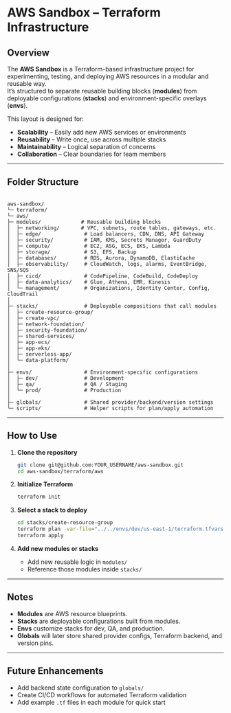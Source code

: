 # AWS Sandbox – Terraform Infrastructure

## Overview
The **AWS Sandbox** is a Terraform-based infrastructure project for experimenting, testing, and deploying AWS resources in a modular and reusable way.  
It’s structured to separate reusable building blocks (**modules**) from deployable configurations (**stacks**) and environment-specific overlays (**envs**).

This layout is designed for:
- **Scalability** – Easily add new AWS services or environments
- **Reusability** – Write once, use across multiple stacks
- **Maintainability** – Logical separation of concerns
- **Collaboration** – Clear boundaries for team members

---

## Folder Structure

```

aws-sandbox/
└─ terraform/
└─ aws/
├─ modules/             # Reusable building blocks
│  ├─ networking/       # VPC, subnets, route tables, gateways, etc.
│  ├─ edge/              # Load balancers, CDN, DNS, API Gateway
│  ├─ security/          # IAM, KMS, Secrets Manager, GuardDuty
│  ├─ compute/           # EC2, ASG, ECS, EKS, Lambda
│  ├─ storage/           # S3, EFS, Backup
│  ├─ databases/         # RDS, Aurora, DynamoDB, ElastiCache
│  ├─ observability/     # CloudWatch, logs, alarms, EventBridge, SNS/SQS
│  ├─ cicd/              # CodePipeline, CodeBuild, CodeDeploy
│  ├─ data-analytics/    # Glue, Athena, EMR, Kinesis
│  └─ management/        # Organizations, Identity Center, Config, CloudTrail
│
├─ stacks/               # Deployable compositions that call modules
│  ├─ create-resource-group/
│  ├─ create-vpc/
│  ├─ network-foundation/
│  ├─ security-foundation/
│  ├─ shared-services/
│  ├─ app-ecs/
│  ├─ app-eks/
│  ├─ serverless-app/
│  └─ data-platform/
│
├─ envs/                 # Environment-specific configurations
│  ├─ dev/               # Development
│  ├─ qa/                # QA / Staging
│  └─ prod/              # Production
│
├─ globals/              # Shared provider/backend/version settings
└─ scripts/              # Helper scripts for plan/apply automation

````

---

## How to Use

1. **Clone the repository**
   ```bash
   git clone git@github.com:YOUR_USERNAME/aws-sandbox.git
   cd aws-sandbox/terraform/aws


2. **Initialize Terraform**

   ```bash
   terraform init
   ```

3. **Select a stack to deploy**

   ```bash
   cd stacks/create-resource-group
   terraform plan -var-file="../../envs/dev/us-east-1/terraform.tfvars"
   terraform apply
   ```

4. **Add new modules or stacks**

   * Add new reusable logic in `modules/`
   * Reference those modules inside `stacks/`

---

## Notes

* **Modules** are AWS resource blueprints.
* **Stacks** are deployable configurations built from modules.
* **Envs** customize stacks for dev, QA, and production.
* **Globals** will later store shared provider configs, Terraform backend, and version pins.

---

## Future Enhancements

* Add backend state configuration to `globals/`
* Create CI/CD workflows for automated Terraform validation
* Add example `.tf` files in each module for quick start

